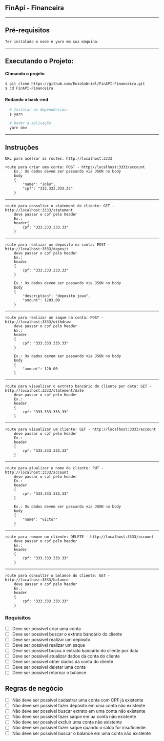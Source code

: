 ## FinApi - Financeira

---

## Pré-requisitos

    Ter instalado o node e yarn em sua máquina.

---

## Executando o Projeto:

#### Clonando o projeto

```sh
$ git clone https://github.com/EnioGabriel/FinAPI-Financeira.git
$ cd FinAPI-Financeira
```

#### Rodando o back-end

```sh
  # Instalar as dependências:
  $ yarn

  # Rodar a aplicação
  yarn dev
```

---

## Instruções

    URL para acessar as routes: http://localhost:3333

    route para criar uma conta: POST - http://localhost:3333/account
        Ex.: Os dados devem ser passando via JSON no body
        body
        {
            "name": "João",
            "cpf": "333.333.333.33"
        }

---

    route para consultar o statement do cliente: GET - http://localhost:3333/statement
        deve passar o cpf pelo header
        Ex.:
        header{
            cpf: "333.333.333.33"
        }

---

    route para realizar um deposito na conta: POST - http://localhost:3333/deposit
        deve passar o cpf pelo header
        Ex.:
        header
        {
            cpf: "333.333.333.33"
        }

        Ex.: Os dados devem ser passando via JSON no body
        body
        {
            "description": "deposito joao",
            "amount": 1203.00
        }

---

    route para realizar um saque na conta: POST - http://localhost:3333/withdraw
        deve passar o cpf pelo header
        Ex.:
        header
        {
            cpf: "333.333.333.33"
        }

        Ex.: Os dados devem ser passando via JSON no body
        body
        {
            "amount": 120.00
        }

---

    route para visualizar o extrato bancário do cliente por data: GET - http://localhost:3333/statement/date
        deve passar o cpf pelo header
        Ex.:
        header
        {
            cpf: "333.333.333.33"
        }

---

    route para visualizar um cliente: GET - http://localhost:3333/account
        deve passar o cpf pelo header
        Ex.:
        header
        {
            cpf: "333.333.333.33"
        }

---

    route para atualizar o nome do cliente: PUT - http://localhost:3333/account
        deve passar o cpf pelo header
        Ex.:
        header
        {
            cpf: "333.333.333.33"
        }

        Ex.: Os dados devem ser passando via JSON no body
        body
        {
            "name": "victor"
        }

---

    route para remove um cliente: DELETE - http://localhost:3333/account
        deve passar o cpf pelo header
        Ex.:
        header
        {
            cpf: "333.333.333.33"
        }

---

    route para consultar o balance do cliente: GET - http://localhost:3333/balance
        deve passar o cpf pelo header
        Ex.:
        header
        {
            cpf: "333.333.333.33"
        }

### Requisitos

- [ ] Deve ser possivel criar uma conta
- [ ] Deve ser possivel buscar o extrato bancário do cliente
- [ ] Deve ser possivel realizar um depósito
- [ ] Deve ser possivel realizar um saque
- [ ] Deve ser possivel busca o extrato bancário do cliente por data
- [ ] Deve ser possivel atualizar dados da conta do cliente
- [ ] Deve ser possivel obter dados da conta do cliente
- [ ] Deve ser possivel deletar uma conta
- [ ] Deve ser possivel retornar o balance

## Regras de negócio

- [ ] Não deve ser possivel cadastrar uma conta com CPF já existente
- [ ] Não deve ser possivel fazer depósito em uma conta não existente
- [ ] Não deve ser possivel buscar extrato em uma conta não existente
- [ ] Não deve ser possivel fazer saque em ua conta não existente
- [ ] Não deve ser possivel excluir uma conta não existente
- [ ] Não deve ser possivel fazer saque quando o saldo for insuficiente
- [ ] Não deve ser possivel buscar o balance em uma conta não existente
